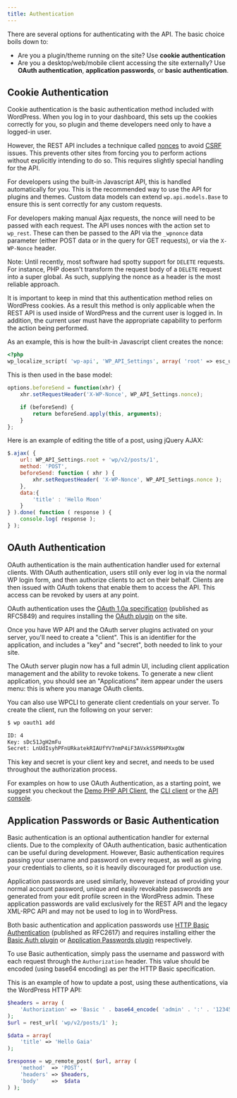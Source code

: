 ```yaml
---
title: Authentication
---
```


There are several options for authenticating with the API. The basic choice boils
down to:

* Are you a plugin/theme running on the site? Use **cookie authentication**
* Are you a desktop/web/mobile client accessing the site externally? Use
  **OAuth authentication**, **application passwords**, or **basic authentication**.


Cookie Authentication
---------------------
Cookie authentication is the basic authentication method included with
WordPress. When you log in to your dashboard, this sets up the cookies correctly
for you, so plugin and theme developers need only to have a logged-in user.

However, the REST API includes a technique called [nonces][] to avoid [CSRF][] issues.
This prevents other sites from forcing you to perform actions without explicitly
intending to do so. This requires slightly special handling for the API.

For developers using the built-in Javascript API, this is handled automatically
for you. This is the recommended way to use the API for plugins and themes.
Custom data models can extend `wp.api.models.Base` to ensure this is sent
correctly for any custom requests.


For developers making manual Ajax requests, the nonce will need to be passed
with each request. The API uses nonces with the action set to `wp_rest`. These
can then be passed to the API via the `_wpnonce` data parameter (either POST
data or in the query for GET requests), or via the `X-WP-Nonce` header.

Note: Until recently, most software had spotty support for `DELETE` requests. For
instance, PHP doesn't transform the request body of a `DELETE` request into a super
global. As such, supplying the nonce as a header is the most reliable approach.

It is important to keep in mind that this authentication method relies on WordPress
cookies. As a result this method is only applicable when the REST API is used inside
of WordPress and the current user is logged in. In addition, the current user must
have the appropriate capability to perform the action being performed.

As an example, this is how the built-in Javascript client creates the nonce:

```php
<?php
wp_localize_script( 'wp-api', 'WP_API_Settings', array( 'root' => esc_url_raw( rest_url() ), 'nonce' => wp_create_nonce( 'wp_rest' ) ) );
```

This is then used in the base model:

```javascript
options.beforeSend = function(xhr) {
	xhr.setRequestHeader('X-WP-Nonce', WP_API_Settings.nonce);

	if (beforeSend) {
		return beforeSend.apply(this, arguments);
	}
};
```

Here is an example of editing the title of a post, using jQuery AJAX:

```javascript
$.ajax( {
    url: WP_API_Settings.root + 'wp/v2/posts/1',
    method: 'POST',
    beforeSend: function ( xhr ) {
        xhr.setRequestHeader( 'X-WP-Nonce', WP_API_Settings.nonce );
    },
    data:{
        'title' : 'Hello Moon'
    }
} ).done( function ( response ) {
    console.log( response );
} );
```

[nonces]: http://codex.wordpress.org/WordPress_Nonces
[CSRF]: http://en.wikipedia.org/wiki/Cross-site_request_forgery


OAuth Authentication
--------------------
OAuth authentication is the main authentication handler used for external
clients. With OAuth authentication, users still only ever log in via the normal
WP login form, and then authorize clients to act on their behalf. Clients are
then issued with OAuth tokens that enable them to access the API. This access
can be revoked by users at any point.

OAuth authentication uses the [OAuth 1.0a specification][oauth] (published as
RFC5849) and requires installing the [OAuth plugin][oauth-plugin] on the site.

Once you have WP API and the OAuth server plugins activated on your server,
you'll need to create a "client". This is an identifier for the application,
and includes a "key" and "secret", both needed to link to your site.

The OAuth server plugin now has a full admin UI, including client application
management and the ability to revoke tokens. To generate a new client
application, you should see an "Applications" item appear under the users menu:
this is where you manage OAuth clients.

You can also use WPCLI to generate client credentials on your server. To create
the client, run the following on your server:

```bash
$ wp oauth1 add

ID: 4
Key: sDc51JgH2mFu
Secret: LnUdIsyhPFnURkatekRIAUfYV7nmP4iF3AVxkS5PRHPXxgOW
```

This key and secret is your client key and secret, and needs to be used
throughout the authorization process.

For examples on how to use OAuth Authentication, as a starting point, we suggest
you checkout the [Demo PHP API Client][demo-api-client], the [CLI client][client-cli] or
the [API console][api-console].

[oauth]: http://tools.ietf.org/html/rfc5849
[oauth-plugin]: https://github.com/WP-API/OAuth1
[demo-api-client]: https://github.com/WP-API/example-client
[client-cli]: https://github.com/WP-API/client-cli
[api-console]: https://github.com/WP-API/api-console

Application Passwords or Basic Authentication
---------------------------------------------
Basic authentication is an optional authentication handler for external clients.
Due to the complexity of OAuth authentication, basic authentication can be
useful during development. However, Basic authentication requires passing your
username and password on every request, as well as giving your credentials to
clients, so it is heavily discouraged for production use.

Application passwords are used similarly, however instead of providing your normal
account password, unique and easily revokable passwords are generated from your
edit profile screen in the WordPress admin.  These application passwords are valid
exclusively for the REST API and the legacy XML-RPC API and may not be used to log
in to WordPress.

Both basic authentication and application passwords use [HTTP Basic Authentication][http-basic]
(published as RFC2617) and requires installing either the [Basic Auth plugin][basic-auth-plugin] or
[Application Passwords plugin][application-passwords] respectively.

To use Basic authentication, simply pass the username and password with each
request through the `Authorization` header. This value should be encoded (using
base64 encoding) as per the HTTP Basic specification.

This is an example of how to update a post, using these authentications, via the
WordPress HTTP API:

```php
$headers = array (
	'Authorization' => 'Basic ' . base64_encode( 'admin' . ':' . '12345' ),
);
$url = rest_url( 'wp/v2/posts/1' );

$data = array(
	'title' => 'Hello Gaia' 
);

$response = wp_remote_post( $url, array (
    'method'  => 'POST',
    'headers' => $headers,
    'body'    =>  $data
) );
```
    

[http-basic]: https://tools.ietf.org/html/rfc2617
[basic-auth-plugin]: https://github.com/WP-API/Basic-Auth
[application-passwords]: https://github.com/georgestephanis/application-passwords
